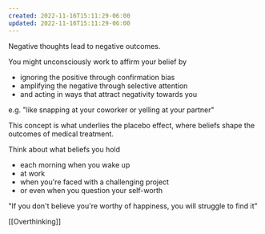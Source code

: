 ```yaml
---
created: 2022-11-16T15:11:29-06:00
updated: 2022-11-16T15:11:29-06:00
---
```


Negative thoughts lead to negative outcomes.

You might unconsciously work to affirm your belief by 

- ignoring the positive through confirmation bias 
- amplifying the negative through selective attention
- and acting in ways that attract negativity towards you

e.g. "like snapping at your coworker or yelling at your partner"

This concept is what underlies the placebo effect, where beliefs shape the outcomes of medical treatment.

Think about what beliefs you hold 

- each morning when you wake up
- at work
- when you're faced with a challenging project
- or even when you question your self-worth

"If you don't believe you're worthy of happiness, you will struggle to find it"

[[Overthinking]]
